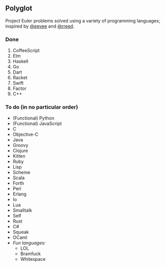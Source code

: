 Polyglot
--------

Project Euler problems solved using a variety of programming languages; inspired
by [@eevee](https://github.com/eevee) and [@rreed](https://github.com/rreed).

### Done

1. CoffeeScript
2. Elm
3. Haskell
4. Go
5. Dart
6. Racket
7. Swift
8. Factor
9. C++

### To do (in no particular order)

* (Functional) Python
* (Functional) JavaScript
* C
* Objective-C
* Java
* Groovy
* Clojure
* Kitten
* Ruby
* Lisp
* Scheme
* Scala
* Forth
* Perl
* Erlang
* Io
* Lua
* Smalltalk
* Self
* Rust
* C#
* Squeak
* OCaml
* *Fun languages:*
    * LOL
    * Brainfuck
    * Whitespace

